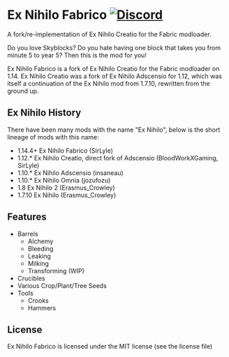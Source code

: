 # Ex Nihilo Fabrico [![Discord](https://img.shields.io/discord/495546952834875392.svg?style=flat&label=Discord&colorB=blue&logo=discord)](https://discord.gg/fPZhsZ8)

A fork/re-implementation of Ex Nihilo Creatio for the Fabric modloader.

Do you love Skyblocks? Do you hate having one block that takes you from minute 5 to year 5?
Then this is the mod for you!

Ex Nihilo Fabrico is a fork of Ex Nihilo Creatio for the Fabric modloader on 1.14.
Ex Nihilo Creatio was a fork of Ex Nihilo Adscensio for 1.12, which was itself a continuation of the Ex Nihilo mod from 1.7.10, rewritten from the ground up.

## Ex Nihilo History

There have been many mods with the name "Ex Nihilo", below is the short lineage of mods with this name:

* 1.14.4+ Ex Nihilo Fabrico (SirLyle)
* 1.12.* Ex Nihilo Creatio, direct fork of Adscensio (BloodWorkXGaming, SirLyle)
* 1.10.* Ex Nihilo Adscensio (insaneau)
* 1.10.* Ex Nihilo Omnia (jozufozu)
* 1.8 Ex Nihilo 2 (Erasmus_Crowley)
* 1.7.10 Ex Nihilo (Erasmus_Crowley)

## Features

* Barrels
  * Alchemy
  * Bleeding
  * Leaking
  * Milking
  * Transforming (WIP)
* Crucibles
* Various Crop/Plant/Tree Seeds
* Tools
  * Crooks
  * Hammers

## License
Ex Nihilo Fabrico is licensed under the MIT license (see the license file)

